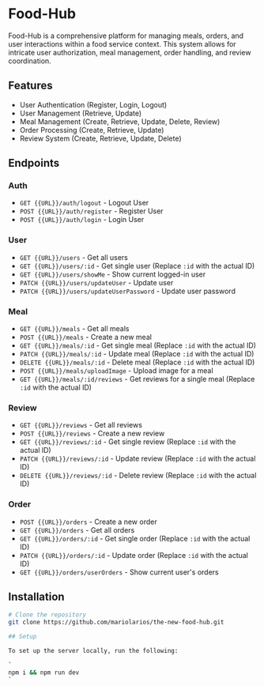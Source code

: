 # Food-Hub

Food-Hub is a comprehensive platform for managing meals, orders, and user interactions within a food service context. This system allows for intricate user authorization, meal management, order handling, and review coordination.

## Features

- User Authentication (Register, Login, Logout)
- User Management (Retrieve, Update)
- Meal Management (Create, Retrieve, Update, Delete, Review)
- Order Processing (Create, Retrieve, Update)
- Review System (Create, Retrieve, Update, Delete)

## Endpoints

### Auth

- `GET {{URL}}/auth/logout` - Logout User
- `POST {{URL}}/auth/register` - Register User
- `POST {{URL}}/auth/login` - Login User

### User

- `GET {{URL}}/users` - Get all users
- `GET {{URL}}/users/:id` - Get single user (Replace `:id` with the actual ID)
- `GET {{URL}}/users/showMe` - Show current logged-in user
- `PATCH {{URL}}/users/updateUser` - Update user
- `PATCH {{URL}}/users/updateUserPassword` - Update user password

### Meal

- `GET {{URL}}/meals` - Get all meals
- `POST {{URL}}/meals` - Create a new meal
- `GET {{URL}}/meals/:id` - Get single meal (Replace `:id` with the actual ID)
- `PATCH {{URL}}/meals/:id` - Update meal (Replace `:id` with the actual ID)
- `DELETE {{URL}}/meals/:id` - Delete meal (Replace `:id` with the actual ID)
- `POST {{URL}}/meals/uploadImage` - Upload image for a meal
- `GET {{URL}}/meals/:id/reviews` - Get reviews for a single meal (Replace `:id` with the actual ID)

### Review

- `GET {{URL}}/reviews` - Get all reviews
- `POST {{URL}}/reviews` - Create a new review
- `GET {{URL}}/reviews/:id` - Get single review (Replace `:id` with the actual ID)
- `PATCH {{URL}}/reviews/:id` - Update review (Replace `:id` with the actual ID)
- `DELETE {{URL}}/reviews/:id` - Delete review (Replace `:id` with the actual ID)

### Order

- `POST {{URL}}/orders` - Create a new order
- `GET {{URL}}/orders` - Get all orders
- `GET {{URL}}/orders/:id` - Get single order (Replace `:id` with the actual ID)
- `PATCH {{URL}}/orders/:id` - Update order (Replace `:id` with the actual ID)
- `GET {{URL}}/orders/userOrders` - Show current user's orders

## Installation


```bash
# Clone the repository
git clone https://github.com/mariolarios/the-new-food-hub.git

## Setup

To set up the server locally, run the following:

`
npm i && npm run dev
`
